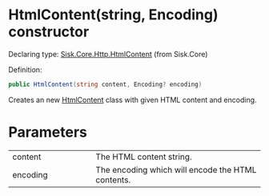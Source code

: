 <!--

Copyrights 2023 Sisk Framework - CypherPotato
Published under MIT license

!!! DO NOT EDIT THIS FILE !!!
This file was generated by a tool in the Sisk package. To edit the information in this documentation,
edit the XML documentation present in the Sisk source code.

-->


# HtmlContent(string, Encoding) constructor

Declaring type: [Sisk.Core.Http.HtmlContent](/spec/Sisk.Core.Http.HtmlContent.md) (from Sisk.Core)


Definition:

```cs
public HtmlContent(string content, Encoding? encoding)
```

Creates an new <a href="/spec/Sisk.Core.Http.HtmlContent.md">HtmlContent</a> class with given HTML content and encoding.


# Parameters

<table>
    <tbody>
<tr>
    <td width="33%">content</td>
    <td>The HTML content string.</td>
</tr>
<tr>
    <td width="33%">encoding</td>
    <td>The encoding which will encode the HTML contents.</td>
</tr>
    </tbody>
</table>
